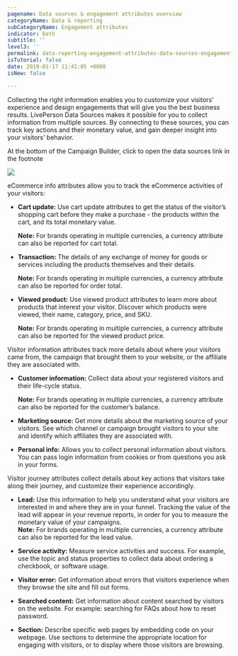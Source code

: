 ```yaml
---
pagename: Data sources & engagement attributes overview
categoryName: Data & reporting
subCategoryName: Engagement attributes
indicator: both
subtitle: ''
level3: ''
permalink: data-reporting-engagement-attributes-data-sources-engagement-attributes-overview.html
isTutorial: false
date: 2019-01-17 11:41:05 +0000
isNew: false

---
```

Collecting the right information enables you to customize your visitors’ experience and design engagements that will give you the best business results. LivePerson Data Sources makes it possible for you to collect information from multiple sources. By connecting to these sources, you can track key actions and their monetary value, and gain deeper insight into your visitors’ behavior.

At the bottom of the Campaign Builder, click to open the data sources link in the footnote

![](//ce-sr.s3.eu-west-1.amazonaws.com/knowledge/img/data-sources2.png)

eCommerce info attributes allow you to track the eCommerce activities of your visitors:

* **Cart update:** Use cart update attributes to get the status of the visitor’s shopping cart before they make a purchase - the products within the cart, and its total monetary value.

  **Note:** For brands operating in multiple currencies, a currency attribute can also be reported for cart total.
* **Transaction:** The details of any exchange of money for goods or services including the products themselves and their details.

  **Note:** For brands operating in multiple currencies, a currency attribute can also be reported for order total.
* **Viewed product:** Use viewed product attributes to learn more about products that interest your visitor. Discover which products were viewed, their name, category, price, and SKU.

  **Note:** For brands operating in multiple currencies, a currency attribute can also be reported for the viewed product price.

Visitor information attributes track more details about where your visitors came from, the campaign that brought them to your website, or the affiliate they are associated with.

* **Customer information:** Collect data about your registered visitors and their life-cycle status.

  **Note:** For brands operating in multiple currencies, a currency attribute can also be reported for the customer’s balance.
* **Marketing source:** Get more details about the marketing source of your visitors. See which channel or campaign brought visitors to your site and identify which affiliates they are associated with.
* **Personal info:** Allows you to collect personal information about visitors. You can pass login information from cookies or from questions you ask in your forms.

Visitor journey attributes collect details about key actions that visitors take along their journey, and customize their experience accordingly.

* **Lead:** Use this information to help you understand what your visitors are interested in and where they are in your funnel. Tracking the value of the lead will appear in your revenue reports, in order for you to measure the monetary value of your campaigns.  
  **Note:** For brands operating in multiple currencies, a currency attribute can also be reported for the lead value.


* **Service activity:** Measure service activities and success. For example, use the topic and status properties to collect data about ordering a checkbook, or software usage.
* **Visitor error:** Get information about errors that visitors experience when they browse the site and fill out forms.
* **Searched content:** Get information about content searched by visitors on the website. For example: searching for FAQs about how to reset password.
* **Section:** Describe specific web pages by embedding code on your webpage. Use sections to determine the appropriate location for engaging with visitors, or to display where those visitors are browsing.
